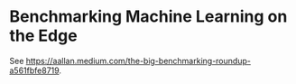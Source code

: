 # Benchmarking Machine Learning on the Edge

See https://aallan.medium.com/the-big-benchmarking-roundup-a561fbfe8719.

